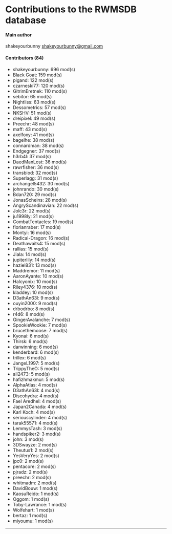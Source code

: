 # Contributions to the RWMSDB database

#### Main author
shakeyourbunny <shakeyourbunny@gmail.com>

#### Contributors (84)
- shakeyourbunny: 696 mod(s)
- Black Goat: 159 mod(s)
- pigand: 122 mod(s)
- czarneski77: 120 mod(s)
- GitrimEretnek: 110 mod(s)
- sebitor: 65 mod(s)
- Nightliss: 63 mod(s)
- Dessometrics: 57 mod(s)
- NKSHV: 51 mod(s)
- dreipixel: 49 mod(s)
- Preechr: 48 mod(s)
- maff: 43 mod(s)
- axelfoxy: 41 mod(s)
- bagelhe: 38 mod(s)
- connardman: 38 mod(s)
- Endgegner: 37 mod(s)
- h3rb4l: 37 mod(s)
- DaedManLost: 36 mod(s)
- rawrfisher: 36 mod(s)
- transbiod: 32 mod(s)
- Superlagg: 31 mod(s)
- archangel5432: 30 mod(s)
- johnrando: 30 mod(s)
- Bdan720: 29 mod(s)
- JonasScheins: 28 mod(s)
- AngryScandinavian: 22 mod(s)
- Jolc3r: 22 mod(s)
- ju1998ly: 21 mod(s)
- CombatTentacles: 19 mod(s)
- florianraber: 17 mod(s)
- Montyi: 16 mod(s)
- Radical-Dragon: 16 mod(s)
- Deathawaits4: 15 mod(s)
- rallias: 15 mod(s)
- Jiala: 14 mod(s)
- jupiterlily: 14 mod(s)
- haziel831: 13 mod(s)
- Maddremor: 11 mod(s)
- AaronAyante: 10 mod(s)
- Halcyonix: 10 mod(s)
- Riley4376: 10 mod(s)
- kladdey: 10 mod(s)
- D3athAn63l: 9 mod(s)
- ouyin2000: 9 mod(s)
- drbodrbo: 8 mod(s)
- r4d6: 8 mod(s)
- GingerAvalanche: 7 mod(s)
- SpookieWookie: 7 mod(s)
- brucethemoose: 7 mod(s)
- Kyonai: 6 mod(s)
- Thirsk: 6 mod(s)
- darwinning: 6 mod(s)
- kenderbard: 6 mod(s)
- trillex: 6 mod(s)
- JangeL1997: 5 mod(s)
- TrippyTheO: 5 mod(s)
- all2473: 5 mod(s)
- hafizhmakmur: 5 mod(s)
- AlphaAtlas: 4 mod(s)
- D3athAn63I: 4 mod(s)
- Discohydra: 4 mod(s)
- Fael Aredhel: 4 mod(s)
- Japan2Canada: 4 mod(s)
- Karl Koch: 4 mod(s)
- seriouscylinder: 4 mod(s)
- tarak55571: 4 mod(s)
- LemmysTash: 3 mod(s)
- handspiker2: 3 mod(s)
- john: 3 mod(s)
- 3DSwayze: 2 mod(s)
- Theutus1: 2 mod(s)
- YesVeryYes: 2 mod(s)
- jpc0: 2 mod(s)
- pentacore: 2 mod(s)
- pjradz: 2 mod(s)
- preechr: 2 mod(s)
- whitmadm: 2 mod(s)
- DavidBouw: 1 mod(s)
- KaosuReido: 1 mod(s)
- Oggom: 1 mod(s)
- Toby-Lawrance: 1 mod(s)
- Wolfehart: 1 mod(s)
- bertaz: 1 mod(s)
- miyoumu: 1 mod(s)
------------
